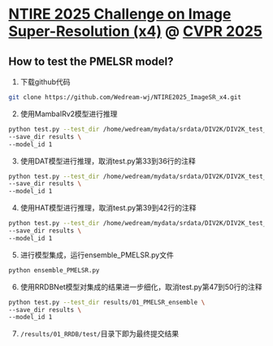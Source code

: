 # [NTIRE 2025 Challenge on Image Super-Resolution (x4)](https://cvlai.net/ntire/2025/) @ [CVPR 2025](https://cvpr.thecvf.com/)

## How to test the PMELSR model?

1. 下载github代码

```bash
git clone https://github.com/Wedream-wj/NTIRE2025_ImageSR_x4.git
```

2. 使用MambaIRv2模型进行推理

```bash
python test.py --test_dir /home/wedream/mydata/srdata/DIV2K/DIV2K_test_LR_bicubic_X4_2025 \
--save_dir results \
--model_id 1
```

3. 使用DAT模型进行推理，取消test.py第33到36行的注释

```bash
python test.py --test_dir /home/wedream/mydata/srdata/DIV2K/DIV2K_test_LR_bicubic_X4_2025 \
--save_dir results \
--model_id 1
```

4. 使用HAT模型进行推理，取消test.py第39到42行的注释

```bash
python test.py --test_dir /home/wedream/mydata/srdata/DIV2K/DIV2K_test_LR_bicubic_X4_2025 \
--save_dir results \
--model_id 1
```

5. 进行模型集成，运行ensemble_PMELSR.py文件

```bash
python ensemble_PMELSR.py
```

6. 使用RRDBNet模型对集成的结果进一步细化，取消test.py第47到50行的注释

```bash
python test.py --test_dir results/01_PMELSR_ensemble \
--save_dir results \
--model_id 1
```

7. `/results/01_RRDB/test/`目录下即为最终提交结果
